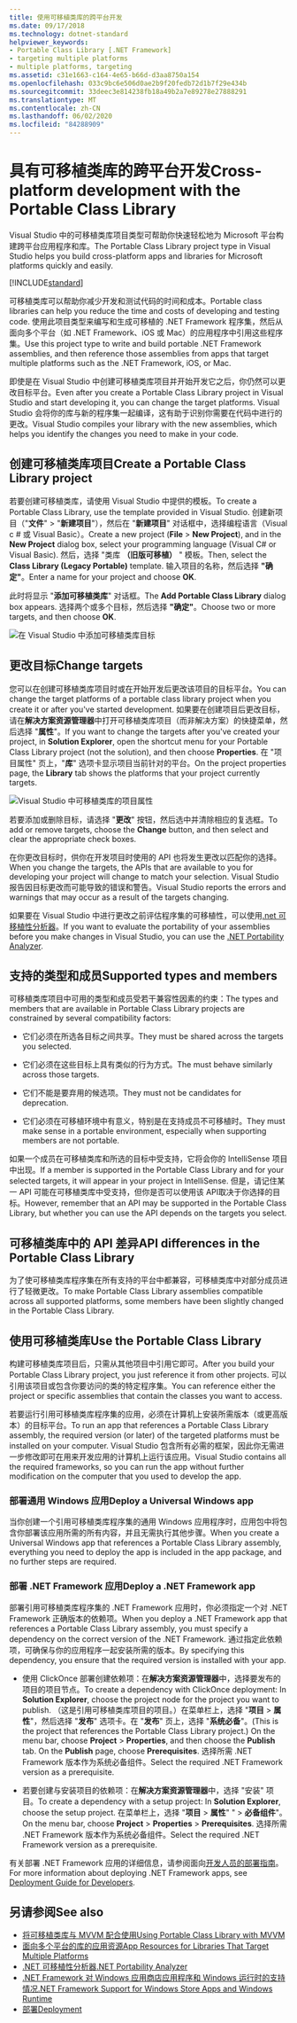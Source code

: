 ```yaml
---
title: 使用可移植类库的跨平台开发
ms.date: 09/17/2018
ms.technology: dotnet-standard
helpviewer_keywords:
- Portable Class Library [.NET Framework]
- targeting multiple platforms
- multiple platforms, targeting
ms.assetid: c31e1663-c164-4e65-b66d-d3aa8750a154
ms.openlocfilehash: 033c9bc6e506d0ae2b9f20fedb72d1b7f29e434b
ms.sourcegitcommit: 33deec3e814238fb18a49b2a7e89278e27888291
ms.translationtype: MT
ms.contentlocale: zh-CN
ms.lasthandoff: 06/02/2020
ms.locfileid: "84288909"
---
```

# <a name="cross-platform-development-with-the-portable-class-library"></a><span data-ttu-id="e79ba-102">具有可移植类库的跨平台开发</span><span class="sxs-lookup"><span data-stu-id="e79ba-102">Cross-platform development with the Portable Class Library</span></span>

<span data-ttu-id="e79ba-103">Visual Studio 中的可移植类库项目类型可帮助你快速轻松地为 Microsoft 平台构建跨平台应用程序和库。</span><span class="sxs-lookup"><span data-stu-id="e79ba-103">The Portable Class Library project type in Visual Studio helps you build cross-platform apps and libraries for Microsoft platforms quickly and easily.</span></span>

[!INCLUDE[standard](../../../includes/pcl-to-standard.md)]

<span data-ttu-id="e79ba-104">可移植类库可以帮助你减少开发和测试代码的时间和成本。</span><span class="sxs-lookup"><span data-stu-id="e79ba-104">Portable class libraries can help you reduce the time and costs of developing and testing code.</span></span> <span data-ttu-id="e79ba-105">使用此项目类型来编写和生成可移植的 .NET Framework 程序集，然后从面向多个平台（如 .NET Framework、iOS 或 Mac）的应用程序中引用这些程序集。</span><span class="sxs-lookup"><span data-stu-id="e79ba-105">Use this project type to write and build portable .NET Framework assemblies, and then reference those assemblies from apps that target multiple platforms such as the .NET Framework, iOS, or Mac.</span></span>

<span data-ttu-id="e79ba-106">即使是在 Visual Studio 中创建可移植类库项目并开始开发它之后，你仍然可以更改目标平台。</span><span class="sxs-lookup"><span data-stu-id="e79ba-106">Even after you create a Portable Class Library project in Visual Studio and start developing it, you can change the target platforms.</span></span> <span data-ttu-id="e79ba-107">Visual Studio 会将你的库与新的程序集一起编译，这有助于识别你需要在代码中进行的更改。</span><span class="sxs-lookup"><span data-stu-id="e79ba-107">Visual Studio compiles your library with the new assemblies, which helps you identify the changes you need to make in your code.</span></span>

## <a name="create-a-portable-class-library-project"></a><span data-ttu-id="e79ba-108">创建可移植类库项目</span><span class="sxs-lookup"><span data-stu-id="e79ba-108">Create a Portable Class Library project</span></span>

<span data-ttu-id="e79ba-109">若要创建可移植类库，请使用 Visual Studio 中提供的模板。</span><span class="sxs-lookup"><span data-stu-id="e79ba-109">To create a Portable Class Library, use the template provided in Visual Studio.</span></span> <span data-ttu-id="e79ba-110">创建新项目（"**文件**"  >  "**新建项目**"），然后在 "**新建项目**" 对话框中，选择编程语言（Visual c # 或 Visual Basic）。</span><span class="sxs-lookup"><span data-stu-id="e79ba-110">Create a new project (**File** > **New Project**), and in the **New Project** dialog box, select your programming language (Visual C# or Visual Basic).</span></span> <span data-ttu-id="e79ba-111">然后，选择 "类库 **（旧版可移植）** " 模板。</span><span class="sxs-lookup"><span data-stu-id="e79ba-111">Then, select the **Class Library (Legacy Portable)** template.</span></span> <span data-ttu-id="e79ba-112">输入项目的名称，然后选择 **"确定"**。</span><span class="sxs-lookup"><span data-stu-id="e79ba-112">Enter a name for your project and choose **OK**.</span></span>

<span data-ttu-id="e79ba-113">此时将显示 "**添加可移植类库**" 对话框。</span><span class="sxs-lookup"><span data-stu-id="e79ba-113">The **Add Portable Class Library** dialog box appears.</span></span> <span data-ttu-id="e79ba-114">选择两个或多个目标，然后选择 **"确定"**。</span><span class="sxs-lookup"><span data-stu-id="e79ba-114">Choose two or more targets, and then choose **OK**.</span></span>

![在 Visual Studio 中添加可移植类库目标](media/add-portable-class-library.png)

## <a name="change-targets"></a><span data-ttu-id="e79ba-116">更改目标</span><span class="sxs-lookup"><span data-stu-id="e79ba-116">Change targets</span></span>

<span data-ttu-id="e79ba-117">您可以在创建可移植类库项目时或在开始开发后更改该项目的目标平台。</span><span class="sxs-lookup"><span data-stu-id="e79ba-117">You can change the target platforms of a portable class library project when you create it or after you've started development.</span></span> <span data-ttu-id="e79ba-118">如果要在创建项目后更改目标，请在**解决方案资源管理器**中打开可移植类库项目（而非解决方案）的快捷菜单，然后选择 "**属性**"。</span><span class="sxs-lookup"><span data-stu-id="e79ba-118">If you want to change the targets after you've created your project, in **Solution Explorer**, open the shortcut menu for your Portable Class Library project (not the solution), and then choose **Properties**.</span></span> <span data-ttu-id="e79ba-119">在 "项目属性" 页上，"**库**" 选项卡显示项目当前针对的平台。</span><span class="sxs-lookup"><span data-stu-id="e79ba-119">On the project properties page, the **Library** tab shows the platforms that your project currently targets.</span></span>

![Visual Studio 中可移植类库的项目属性](media/pcl-project-properties.png)

<span data-ttu-id="e79ba-121">若要添加或删除目标，请选择 "**更改**" 按钮，然后选中并清除相应的复选框。</span><span class="sxs-lookup"><span data-stu-id="e79ba-121">To add or remove targets, choose the **Change** button, and then select and clear the appropriate check boxes.</span></span>

<span data-ttu-id="e79ba-122">在你更改目标时，供你在开发项目时使用的 API 也将发生更改以匹配你的选择。</span><span class="sxs-lookup"><span data-stu-id="e79ba-122">When you change the targets, the APIs that are available to you for developing your project will change to match your selection.</span></span> <span data-ttu-id="e79ba-123">Visual Studio 报告因目标更改而可能导致的错误和警告。</span><span class="sxs-lookup"><span data-stu-id="e79ba-123">Visual Studio reports the errors and warnings that may occur as a result of the targets changing.</span></span>

<span data-ttu-id="e79ba-124">如果要在 Visual Studio 中进行更改之前评估程序集的可移植性，可以使用[.net 可移植性分析器](https://marketplace.visualstudio.com/items?itemName=ConnieYau.NETPortabilityAnalyzer)。</span><span class="sxs-lookup"><span data-stu-id="e79ba-124">If you want to evaluate the portability of your assemblies before you make changes in Visual Studio, you can use the [.NET Portability Analyzer](https://marketplace.visualstudio.com/items?itemName=ConnieYau.NETPortabilityAnalyzer).</span></span>

## <a name="supported-types-and-members"></a><span data-ttu-id="e79ba-125">支持的类型和成员</span><span class="sxs-lookup"><span data-stu-id="e79ba-125">Supported types and members</span></span>

<span data-ttu-id="e79ba-126">可移植类库项目中可用的类型和成员受若干兼容性因素的约束：</span><span class="sxs-lookup"><span data-stu-id="e79ba-126">The types and members that are available in Portable Class Library projects are constrained by several compatibility factors:</span></span>

- <span data-ttu-id="e79ba-127">它们必须在所选各目标之间共享。</span><span class="sxs-lookup"><span data-stu-id="e79ba-127">They must be shared across the targets you selected.</span></span>

- <span data-ttu-id="e79ba-128">它们必须在这些目标上具有类似的行为方式。</span><span class="sxs-lookup"><span data-stu-id="e79ba-128">The must behave similarly across those targets.</span></span>

- <span data-ttu-id="e79ba-129">它们不能是要弃用的候选项。</span><span class="sxs-lookup"><span data-stu-id="e79ba-129">They must not be candidates for deprecation.</span></span>

- <span data-ttu-id="e79ba-130">它们必须在可移植环境中有意义，特别是在支持成员不可移植时。</span><span class="sxs-lookup"><span data-stu-id="e79ba-130">They must make sense in a portable environment, especially when supporting members are not portable.</span></span>

<span data-ttu-id="e79ba-131">如果一个成员在可移植类库和所选的目标中受支持，它将会你的 IntelliSense 项目中出现。</span><span class="sxs-lookup"><span data-stu-id="e79ba-131">If a member is supported in the Portable Class Library and for your selected targets, it will appear in your project in IntelliSense.</span></span> <span data-ttu-id="e79ba-132">但是，请记住某一 API 可能在可移植类库中受支持，但你是否可以使用该 API ​​取决于你选择的目标。</span><span class="sxs-lookup"><span data-stu-id="e79ba-132">However, remember that an API may be supported in the Portable Class Library, but whether you can use the API depends on the targets you select.</span></span>

## <a name="api-differences-in-the-portable-class-library"></a><span data-ttu-id="e79ba-133">可移植类库中的 API 差异</span><span class="sxs-lookup"><span data-stu-id="e79ba-133">API differences in the Portable Class Library</span></span>

<span data-ttu-id="e79ba-134">为了使可移植类库程序集在所有支持的平台中都兼容，可移植类库中对部分成员进行了轻微更改。</span><span class="sxs-lookup"><span data-stu-id="e79ba-134">To make Portable Class Library assemblies compatible across all supported platforms, some members have been slightly changed in the Portable Class Library.</span></span>

## <a name="use-the-portable-class-library"></a><span data-ttu-id="e79ba-135">使用可移植类库</span><span class="sxs-lookup"><span data-stu-id="e79ba-135">Use the Portable Class Library</span></span>

<span data-ttu-id="e79ba-136">构建可移植类库项目后，只需从其他项目中引用它即可。</span><span class="sxs-lookup"><span data-stu-id="e79ba-136">After you build your Portable Class Library project, you just reference it from other projects.</span></span> <span data-ttu-id="e79ba-137">可以引用该项目或包含你要访问的类的特定程序集。</span><span class="sxs-lookup"><span data-stu-id="e79ba-137">You can reference either the project or specific assemblies that contain the classes you want to access.</span></span>

<span data-ttu-id="e79ba-138">若要运行引用可移植类库程序集的应用，必须在计算机上安装所需版本（或更高版本）的目标平台。</span><span class="sxs-lookup"><span data-stu-id="e79ba-138">To run an app that references a Portable Class Library assembly, the required version (or later) of the targeted platforms must be installed on your computer.</span></span> <span data-ttu-id="e79ba-139">Visual Studio 包含所有必需的框架，因此你无需进一步修改即可在用来开发应用的计算机上运行该应用。</span><span class="sxs-lookup"><span data-stu-id="e79ba-139">Visual Studio contains all the required frameworks, so you can run the app without further modification on the computer that you used to develop the app.</span></span>

### <a name="deploy-a-universal-windows-app"></a><span data-ttu-id="e79ba-140">部署通用 Windows 应用</span><span class="sxs-lookup"><span data-stu-id="e79ba-140">Deploy a Universal Windows app</span></span>

<span data-ttu-id="e79ba-141">当你创建一个引用可移植类库程序集的通用 Windows 应用程序时，应用包中将包含你部署该应用所需的所有内容，并且无需执行其他步骤。</span><span class="sxs-lookup"><span data-stu-id="e79ba-141">When you create a Universal Windows app that references a Portable Class Library assembly, everything you need to deploy the app is included in the app package, and no further steps are required.</span></span>

### <a name="deploy-a-net-framework-app"></a><span data-ttu-id="e79ba-142">部署 .NET Framework 应用</span><span class="sxs-lookup"><span data-stu-id="e79ba-142">Deploy a .NET Framework app</span></span>

<span data-ttu-id="e79ba-143">部署引用可移植类库程序集的 .NET Framework 应用时，你必须指定一个对 .NET Framework 正确版本的依赖项。</span><span class="sxs-lookup"><span data-stu-id="e79ba-143">When you deploy a .NET Framework app that references a Portable Class Library assembly, you must specify a dependency on the correct version of the .NET Framework.</span></span> <span data-ttu-id="e79ba-144">通过指定此依赖项，可确保与你的应用程序一起安装所需的版本。</span><span class="sxs-lookup"><span data-stu-id="e79ba-144">By specifying this dependency, you ensure that the required version is installed with your app.</span></span>

- <span data-ttu-id="e79ba-145">使用 ClickOnce 部署创建依赖项：在**解决方案资源管理器**中，选择要发布的项目的项目节点。</span><span class="sxs-lookup"><span data-stu-id="e79ba-145">To create a dependency with ClickOnce deployment: In **Solution Explorer**, choose the project node for the project you want to publish.</span></span> <span data-ttu-id="e79ba-146">（这是引用可移植类库项目的项目。）在菜单栏上，选择 "**项目**  >  **属性**"，然后选择 "**发布**" 选项卡。在 "**发布**" 页上，选择 "**系统必备**"。</span><span class="sxs-lookup"><span data-stu-id="e79ba-146">(This is the project that references the Portable Class Library project.) On the menu bar, choose **Project** > **Properties**, and then choose the **Publish** tab. On the **Publish** page, choose **Prerequisites**.</span></span> <span data-ttu-id="e79ba-147">选择所需 .NET Framework 版本作为系统必备组件。</span><span class="sxs-lookup"><span data-stu-id="e79ba-147">Select the required .NET Framework version as a prerequisite.</span></span>

- <span data-ttu-id="e79ba-148">若要创建与安装项目的依赖项：在**解决方案资源管理器**中，选择 "安装" 项目。</span><span class="sxs-lookup"><span data-stu-id="e79ba-148">To create a dependency with a setup project: In **Solution Explorer**, choose the setup project.</span></span> <span data-ttu-id="e79ba-149">在菜单栏上，选择 "**项目**  >  **属性**" "  >  **必备组件**"。</span><span class="sxs-lookup"><span data-stu-id="e79ba-149">On the menu bar, choose **Project** > **Properties** > **Prerequisites**.</span></span> <span data-ttu-id="e79ba-150">选择所需 .NET Framework 版本作为系统必备组件。</span><span class="sxs-lookup"><span data-stu-id="e79ba-150">Select the required .NET Framework version as a prerequisite.</span></span>

<span data-ttu-id="e79ba-151">有关部署 .NET Framework 应用的详细信息，请参阅面向[开发人员的部署指南](../../framework/deployment/deployment-guide-for-developers.md)。</span><span class="sxs-lookup"><span data-stu-id="e79ba-151">For more information about deploying .NET Framework apps, see [Deployment Guide for Developers](../../framework/deployment/deployment-guide-for-developers.md).</span></span>

## <a name="see-also"></a><span data-ttu-id="e79ba-152">另请参阅</span><span class="sxs-lookup"><span data-stu-id="e79ba-152">See also</span></span>

- [<span data-ttu-id="e79ba-153">将可移植类库与 MVVM 配合使用</span><span class="sxs-lookup"><span data-stu-id="e79ba-153">Using Portable Class Library with MVVM</span></span>](using-portable-class-library-with-model-view-view-model.md)
- [<span data-ttu-id="e79ba-154">面向多个平台的库的应用资源</span><span class="sxs-lookup"><span data-stu-id="e79ba-154">App Resources for Libraries That Target Multiple Platforms</span></span>](app-resources-for-libraries-that-target-multiple-platforms.md)
- [<span data-ttu-id="e79ba-155">.NET 可移植性分析器</span><span class="sxs-lookup"><span data-stu-id="e79ba-155">.NET Portability Analyzer</span></span>](https://marketplace.visualstudio.com/items?itemName=ConnieYau.NETPortabilityAnalyzer)
- [<span data-ttu-id="e79ba-156">.NET Framework 对 Windows 应用商店应用程序和 Windows 运行时的支持情况</span><span class="sxs-lookup"><span data-stu-id="e79ba-156">.NET Framework Support for Windows Store Apps and Windows Runtime</span></span>](support-for-windows-store-apps-and-windows-runtime.md)
- [<span data-ttu-id="e79ba-157">部署</span><span class="sxs-lookup"><span data-stu-id="e79ba-157">Deployment</span></span>](../../framework/deployment/net-framework-applications.md)
